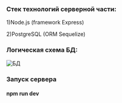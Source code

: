 ### Стек технологий серверной части:

1)Node.js (framework Express)

2)PostgreSQL (ORM Sequelize)

### Логическая схема БД:

![БД](https://user-images.githubusercontent.com/36341122/176777114-ce996ce0-810c-4c9b-a01a-500cc28614ce.png)




### Запуск сервера
#### npm run dev
